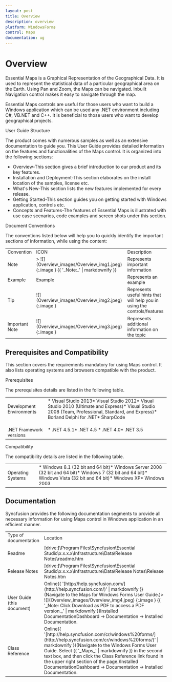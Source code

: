 ```yaml
---
layout: post
title: Overview
description: overview
platform: WindowsForms
control: Maps
documentation: ug
---
```


# Overview

Essential Maps is a Graphical Representation of the Geographical Data. It is used to represent the statistical data of a particular geographical area on the Earth. Using Pan and Zoom, the Maps can be navigated. Inbuilt Navigation control makes it easy to navigate through the map.

Essential Maps controls are useful for those users who want to build a Windows application which can be used any .NET environment including C#, VB.NET and C++. It is beneficial to those users who want to develop geographical projects.  



User Guide Structure



The product comes with numerous samples as well as an extensive documentation to guide you. This User Guide provides detailed information on the features and functionalities of the Maps control. It is organized into the following sections:



* Overview-This section gives a brief introduction to our product and its key features.
* Installation and Deployment-This section elaborates on the install location of the samples, license etc.
* What's New-This section lists the new features implemented for every release.
* Getting Started-This section guides you on getting started with Windows application, controls etc.
* Concepts and Features-The features of Essential Maps is illustrated with use case scenarios, code examples and screen shots under this section.



Document Conventions

The conventions listed below will help you to quickly identify the important sections of information, while using the content:



<table>
<tr>
<td>
Convention</td><td>
ICON</td><td>
Description</td></tr>
<tr>
<td>
Note</td><td>
> ![](Overview_images/Overview_img1.jpeg)
{:.image }
{{ '_Note:_' | markdownify }}</td><td>
Represents important information</td></tr>
<tr>
<td>
Example</td><td>
Example</td><td>
Represents an example</td></tr>
<tr>
<td>
Tip</td><td>
![](Overview_images/Overview_img2.jpeg)
{:.image }
</td><td>
Represents useful hints that will help you in using the controls/features</td></tr>
<tr>
<td>
Important Note</td><td>
![](Overview_images/Overview_img3.jpeg)
{:.image }
</td><td>
Represents additional information on the topic</td></tr>
</table>








## Prerequisites and Compatibility

This section covers the requirements mandatory for using Maps control. It also lists operating systems and browsers compatible with the product.



Prerequisites

The prerequisites details are listed in the following table.

<table>
<tr>
<td>
Development Environments</td><td>
* Visual Studio 2013* Visual Studio 2012* Visual Studio 2010 (Ultimate and Express)* Visual Studio 2008 (Team, Professional, Standard, and Express)* Borland Delphi for .NET* SharpCode</td></tr>
<tr>
<td>
<br>.NET Framework versions</td><td>
* .NET 4.5.1* .NET 4.5 * .NET 4.0* .NET 3.5<br></td></tr>
</table>


Compatibility

The compatibility details are listed in the following table.

<table>
<tr>
<td>
Operating Systems</td><td>
* Windows 8.1 (32 bit and 64 bit)* Windows Server 2008 (32 bit and 64 bit)* Windows 7 (32 bit and 64 bit)* Windows Vista (32 bit and 64 bit)* Windows XP* Windows 2003</td></tr>
</table>



## Documentation



Syncfusion provides the following documentation segments to provide all necessary information for using Maps control in Windows application in an efficient manner.



<table>
<tr>
<td>
Type of documentation</td><td>
Location</td></tr>
<tr>
<td>
Readme</td><td>
[drive:]\Program Files\Syncfusion\Essential Studio\x.x.x.x\Infrastructure\Data\Release Notes\readme.htm</td></tr>
<tr>
<td>
Release Notes</td><td>
[drive:]\Program Files\Syncfusion\Essential Studio\x.x.x.x\Infrastructure\Data\Release Notes\Release Notes.htm</td></tr>
<tr>
<td>
User Guide (this document)</td><td>
Online{{ '[http://help.syncfusion.com/](http://help.syncfusion.com/)' | markdownify }} (Navigate to the Maps for Windows Forms User Guide.)> ![](Overview_images/Overview_img4.jpeg)
{:.image }
{{ '_Note: Click Download as PDF to access a PDF version._' | markdownify }}Installed DocumentationDashboard -> Documentation -> Installed Documentation. </td></tr>
<tr>
<td>
Class Reference</td><td>
Online{{ '[http://help.syncfusion.com/cr/windows%20forms/](http://help.syncfusion.com/cr/windows%20forms/)' | markdownify }}(Navigate to the Windows Forms User Guide. Select {{ '_Maps_' | markdownify }} in the second text box, and then click the Class Reference link found in the upper right section of the page.)Installed DocumentationDashboard -> Documentation -> Installed Documentation.</td></tr>
</table>






